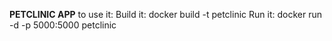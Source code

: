 **PETCLINIC APP**
to use it:
Build it: docker build -t petclinic
Run it: docker run -d -p 5000:5000 petclinic